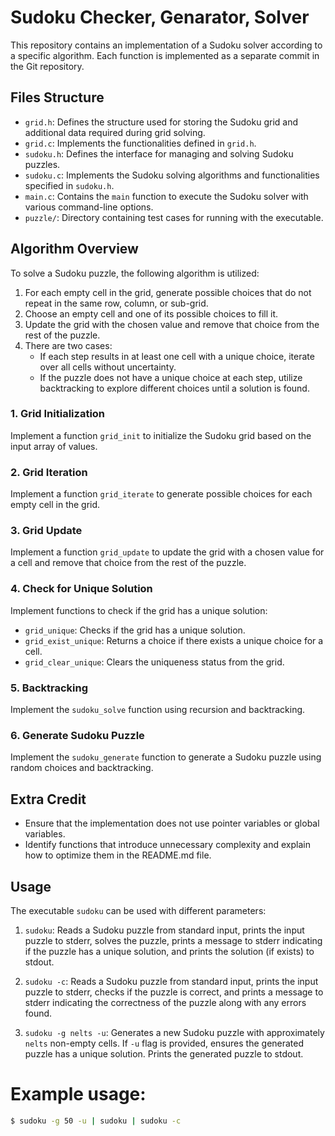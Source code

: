 # Sudoku Checker, Genarator, Solver

This repository contains an implementation of a Sudoku solver according to a specific algorithm. Each function is implemented as a separate commit in the Git repository.

## Files Structure

- `grid.h`: Defines the structure used for storing the Sudoku grid and additional data required during grid solving.
- `grid.c`: Implements the functionalities defined in `grid.h`.
- `sudoku.h`: Defines the interface for managing and solving Sudoku puzzles.
- `sudoku.c`: Implements the Sudoku solving algorithms and functionalities specified in `sudoku.h`.
- `main.c`: Contains the `main` function to execute the Sudoku solver with various command-line options.
- `puzzle/`: Directory containing test cases for running with the executable.

## Algorithm Overview

To solve a Sudoku puzzle, the following algorithm is utilized:

1. For each empty cell in the grid, generate possible choices that do not repeat in the same row, column, or sub-grid.
2. Choose an empty cell and one of its possible choices to fill it.
3. Update the grid with the chosen value and remove that choice from the rest of the puzzle.
4. There are two cases:
   - If each step results in at least one cell with a unique choice, iterate over all cells without uncertainty.
   - If the puzzle does not have a unique choice at each step, utilize backtracking to explore different choices until a solution is found.

### 1. Grid Initialization

Implement a function `grid_init` to initialize the Sudoku grid based on the input array of values.

### 2. Grid Iteration

Implement a function `grid_iterate` to generate possible choices for each empty cell in the grid.

### 3. Grid Update

Implement a function `grid_update` to update the grid with a chosen value for a cell and remove that choice from the rest of the puzzle.

### 4. Check for Unique Solution

Implement functions to check if the grid has a unique solution:
- `grid_unique`: Checks if the grid has a unique solution.
- `grid_exist_unique`: Returns a choice if there exists a unique choice for a cell.
- `grid_clear_unique`: Clears the uniqueness status from the grid.

### 5. Backtracking

Implement the `sudoku_solve` function using recursion and backtracking.

### 6. Generate Sudoku Puzzle

Implement the `sudoku_generate` function to generate a Sudoku puzzle using random choices and backtracking.

## Extra Credit

- Ensure that the implementation does not use pointer variables or global variables.
- Identify functions that introduce unnecessary complexity and explain how to optimize them in the README.md file.

## Usage

The executable `sudoku` can be used with different parameters:

1. `sudoku`: Reads a Sudoku puzzle from standard input, prints the input puzzle to stderr, solves the puzzle, prints a message to stderr indicating if the puzzle has a unique solution, and prints the solution (if exists) to stdout.
   
2. `sudoku -c`: Reads a Sudoku puzzle from standard input, prints the input puzzle to stderr, checks if the puzzle is correct, and prints a message to stderr indicating the correctness of the puzzle along with any errors found.

3. `sudoku -g nelts -u`: Generates a new Sudoku puzzle with approximately `nelts` non-empty cells. If `-u` flag is provided, ensures the generated puzzle has a unique solution. Prints the generated puzzle to stdout.

# Example usage:

```bash
$ sudoku -g 50 -u | sudoku | sudoku -c
